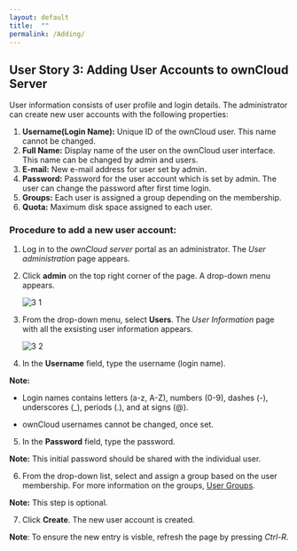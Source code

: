 ```yaml
---
layout: default
title:  ""
permalink: /Adding/
---
```



## User Story 3: Adding User Accounts to ownCloud Server  

User information consists of user profile and login details. The administrator can create new user accounts with the following properties:
1. **Username(Login Name):** Unique ID of the ownCloud user. This name cannot be changed.
2. **Full Name:** Display name of the user on the ownCloud user interface. This name can be changed by admin and users. 
3. **E-mail:**  New e-mail address for user set by admin. 
4. **Password:** Password for the user account which is set by admin. The user can change the password after first time login. 
5. **Groups:** Each user is assigned a group depending on the membership. 
6. **Quota:** Maximum disk space assigned to each user.  
  
  
### Procedure to add a new user account: 

1. Log in to the _ownCloud server_ portal as an administrator.
   The _User administration_ page appears. 
   
    
2. Click **admin** on the top right corner of the page. 
   A drop-down menu appears. 
   
    ![3 1](https://doc.owncloud.com/server/10.7/admin_manual/_images/configuration/user/users-page-new-user.png)  
   
   
 
3. From the drop-down menu, select **Users**.
   The _User Information_ page with all the exsisting user information appears. 
   
    ![3 2](https://doc.owncloud.com/server/10.7/admin_manual/_images/configuration/user/users-page.png)  

4. In the **Username** field, type the username (login name). 

**Note:** 

- Login names contains letters (a-z, A-Z), numbers (0-9), dashes (-), underscores (_), periods (.), and at signs (@).

- ownCloud usernames cannot be changed, once set. 
	
5. In the **Password** field, type the password. 

**Note:** This initial password should be shared with the individual user. 

6. From the drop-down list, select and assign a group based on the user membership. For more information on the groups,
 [User Groups](https://github.com/sindhu4512/1/blob/main/pages/3_1_creating_user_groups.md). 
 
**Note:** This step is optional. 

7. Click **Create**.
   The new user account is created.   

**Note**: To ensure the new entry is visble, refresh the page by pressing _Ctrl-R_.    

  

          